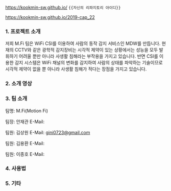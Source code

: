 

https://kookmin-sw.github.io/ `{{자신의 리파지토리 아이디}}`

https://kookmin-sw.github.io/2019-cap_22

### 1. 프로젝트 소개
저희 M.Fi 팀은 WiFi CSI를 이용하여 사람의 동작 감지 서비스인 MDW를 만듭니다. 
현재의 CCTV와 같은 광학적 감지장비는 시각적 제약이 있는 상황에서는 성능을 모두 발휘하기 어려울 뿐만 아니라 사생활 침해라는 부작용을 가지고 있습니다.
반면 CSI를 이용한 감지 시스템은 WiFi 채널의 변화를 감지하여 사람의 상태를 파악하는 기술이므로 시각적 제약이 없을 뿐 아니라 사생활 침해가 적다는 장점을 가지고 있습니다.

### 2. 소개 영상

### 3. 팀 소개

팀명: M.Fi(Motion Fi)

팀장: 안재관
E-Mail: 

팀원: 김상원
E-Mail: gini0723@gmail.com

팀원: 김용환
E-Mail: 


팀원: 이종호
E-Mail: 


### 4. 사용법


### 5. 기타


